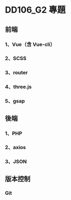 # DD106_G2 專題

## 前端

### 1、Vue（含 Vue-cli）
### 2、SCSS
### 3、router
### 4、three.js
### 5、gsap

## 後端
### 1、PHP
### 2、axios
### 3、JSON

## 版本控制

### Git
